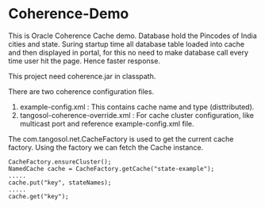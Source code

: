# Coherence-Demo

This is Oracle Coherence Cache demo. Database hold the Pincodes of India cities and state.
Suring startup time all database table loaded into cache and then displayed in portal, for this no need to make database call every time user hit the page. Hence faster response.

This project need coherence.jar in classpath.

There are two coherence configuration files. 
1) example-config.xml : This contains cache name and type (disttributed).
2) tangosol-coherence-override.xml : For cache cluster configuration, like multicast port and reference example-config.xml file.

The com.tangosol.net.CacheFactory is used to get the current cache factory. Using the factory we can fetch the Cache instance.
```
CacheFactory.ensureCluster();
NamedCache cache = CacheFactory.getCache("state-example");
.....
cache.put("key", stateNames);
.....
cache.get("key");
```
